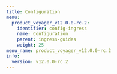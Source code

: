 ```yaml
---
title: Configuration
menu:
  product_voyager_v12.0.0-rc.2:
    identifier: config-ingress
    name: Configuration
    parent: ingress-guides
    weight: 25
menu_name: product_voyager_v12.0.0-rc.2
info:
  version: v12.0.0-rc.2
---
```



